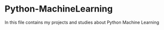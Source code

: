 # Python-MachineLearning
In this file contains my projects and studies about Python Machine Learning
